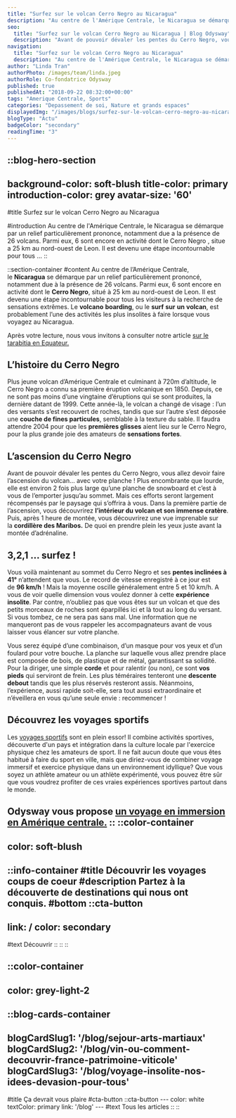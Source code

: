 ```yaml
---
title: "Surfez sur le volcan Cerro Negro au Nicaragua"
description: "Au centre de l'Amérique Centrale, le Nicaragua se démarque par un relief particulièrement prononce, notamment due a la présence de 26 volcans. Parmi eux, 6 sont encore en activité dont le Cerro Negro , situe a 25 km au nord-ouest de Leon. Il est devenu une étape incontournable pour tous ..."
seo:
  title: "Surfez sur le volcan Cerro Negro au Nicaragua | Blog Odysway"
  description: "Avant de pouvoir dévaler les pentes du Cerro Negro, vous allez devoir faire l'ascension du volcan. Mais ces efforts seront bien récompensés!"
navigation:
  title: "Surfez sur le volcan Cerro Negro au Nicaragua"
  description: "Au centre de l'Amérique Centrale, le Nicaragua se démarque par un relief particulièrement prononce, notamment due a la présence de 26 volcans. Parmi eux, 6 sont encore en activité dont le Cerro Negro , situe a 25 km au nord-ouest de Leon. Il est devenu une étape incontournable pour tous ..."
author: "Linda Tran"
authorPhoto: /images/team/linda.jpeg
authorRole: Co-fondatrice Odysway
published: true
publishedAt: "2018-09-22 08:32:00+00:00"
tags: "Amerique Centrale, Sports"
categories: "Depassement de soi, Nature et grands espaces"
displayedImg: "/images/blogs/surfez-sur-le-volcan-cerro-negro-au-nicaragua/4rnwUHndRBC1DN3bTEQA.jpg"
blogType: "Actu"
badgeColor: "secondary"
readingTime: "3"
---
```


::blog-hero-section
---
background-color: soft-blush
title-color: primary
introduction-color: grey
avatar-size: '60'
---
#title
Surfez sur le volcan Cerro Negro au Nicaragua

#introduction
Au centre de l'Amérique Centrale, le Nicaragua se démarque par un relief particulièrement prononce, notamment due a la présence de 26 volcans. Parmi eux, 6 sont encore en activité dont le Cerro Negro , situe a 25 km au nord-ouest de Leon. Il est devenu une étape incontournable pour tous ...
::

::section-container
#content
Au centre de l’Amérique Centrale, le **Nicaragua** se démarque par un relief particulièrement prononcé, notamment due à la présence de 26 volcans. Parmi eux, 6 sont encore en activité dont le **Cerro Negro**, situé à 25 km au nord-ouest de Leon. Il est devenu une étape incontournable pour tous les visiteurs à la recherche de sensations extrêmes. Le **volcano** **boarding**, ou le **surf** **sur** **un** **volcan**, est probablement l’une des activités les plus insolites à faire lorsque vous voyagez au Nicaragua.

Après votre lecture, nous vous invitons à consulter notre article [sur le tarabitia en Equateur.](https://odysway.com/quest-ce-que-la-tarabita-en-equateur)

## L’histoire du Cerro Negro

Plus jeune volcan d’Amérique Centrale et culminant à 720m d’altitude, le Cerro Negro a connu sa première éruption volcanique en 1850. Depuis, ce ne sont pas moins d’une vingtaine d’éruptions qui se sont produites, la dernière datant de 1999. Cette année-là, le volcan a changé de visage : l’un des versants s’est recouvert de roches, tandis que sur l’autre s’est déposée une **couche de fines particules**, semblable à la texture du sable. Il faudra attendre 2004 pour que les **premières glisses** aient lieu sur le Cerro Negro, pour la plus grande joie des amateurs de **sensations fortes**.

## L’ascension du Cerro Negro

Avant de pouvoir dévaler les pentes du Cerro Negro, vous allez devoir faire l’ascension du volcan… avec votre planche ! Plus encombrante que lourde, elle est environ 2 fois plus large qu’une planche de snowboard et c’est à vous de l’emporter jusqu’au sommet. Mais ces efforts seront largement récompensés par le paysage qui s’offrira à vous. Dans la première partie de l’ascension, vous découvrirez **l’intérieur du volcan et son immense cratère**. Puis, après 1 heure de montée, vous découvrirez une vue imprenable sur la **cordillère des Maribos.** De quoi en prendre plein les yeux juste avant la montée d’adrénaline.

## 3,2,1 … surfez !

Vous voilà maintenant au sommet du Cerro Negro et ses **pentes inclinées à 41°** n’attendent que vous. Le record de vitesse enregistré à ce jour est de **96 km/h** ! Mais la moyenne oscille généralement entre 5 et 10 km/h. A vous de voir quelle dimension vous voulez donner à cette **expérience insolite**. Par contre, n’oubliez pas que vous êtes sur un volcan et que des petits morceaux de roches sont éparpillés ici et là tout au long du versant. Si vous tombez, ce ne sera pas sans mal. Une information que ne manqueront pas de vous rappeler les accompagnateurs avant de vous laisser vous élancer sur votre planche.

Vous serez équipé d’une combinaison, d’un masque pour vos yeux et d’un foulard pour votre bouche. La planche sur laquelle vous allez prendre place est composée de bois, de plastique et de métal, garantissant sa solidité. Pour la diriger, une simple **corde** et pour ralentir (ou non), ce sont **vos pieds** qui serviront de frein. Les plus téméraires tenteront une **descente debout** tandis que les plus réservés resteront assis. Néanmoins, l’expérience, aussi rapide soit-elle, sera tout aussi extraordinaire et n’éveillera en vous qu’une seule envie : recommencer !

## Découvrez les voyages sportifs

Les [voyages sportifs](https://odysway.com/thematiques/voyage-sportif) sont en plein essor! Il combine activités sportives, découverte d'un pays et intégration dans la culture locale par l'exercice physique chez les amateurs de sport. Il ne fait aucun doute que vous êtes habitué à faire du sport en ville, mais que diriez-vous de combiner voyage immersif et exercice physique dans un environnement idyllique? Que vous soyez un athlète amateur ou un athlète expérimenté, vous pouvez être sûr que vous voudrez profiter de ces vraies expériences sportives partout dans le monde.

Odysway vous propose [un voyage en immersion en Amérique centrale.](https://odysway.com/destinations/amerique-centrale)
::
::color-container
---
color: soft-blush
---
  ::info-container
  #title
  Découvrir les voyages coups de coeur
  #description
  Partez à la découverte de destinations qui nous ont conquis.
  #bottom
  ::cta-button
  ---
  link: /
  color: secondary
  ---
  #text
  Découvrir
  ::
  ::
::

::color-container
---
color: grey-light-2
---
  ::blog-cards-container
  ---
  blogCardSlug1: '/blog/sejour-arts-martiaux' 
  blogCardSlug2: '/blog/vin-ou-comment-decouvrir-france-patrimoine-viticole' 
  blogCardSlug3: '/blog/voyage-insolite-nos-idees-devasion-pour-tous' 
  ---
  #title
  Ça devrait vous plaire
  #cta-button
    ::cta-button
    ---
    color: white
    textColor: primary
    link: '/blog'
    ---
    #text
    Tous les  articles
    ::
  ::
